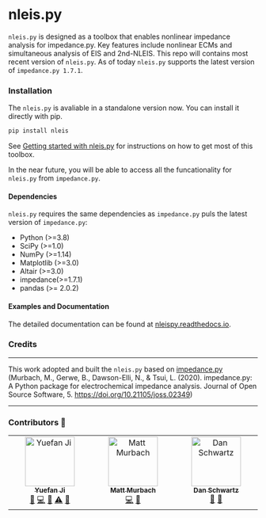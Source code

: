 # nleis.py

`nleis.py` is designed as a toolbox that enables nonlinear impedance analysis for impedance.py. Key features include nonlinear ECMs and simultaneous analysis of EIS and 2nd-NLEIS. This repo will contains most recent version of `nleis.py`. As of today `nleis.py` supports the latest version of `impedance.py 1.7.1`.

### Installation

The `nleis.py` is avaliable in a standalone version now. You can install it directly with pip.

```bash
pip install nleis
```

See [Getting started with nleis.py](https://nleispy.readthedocs.io/en/latest/getting-started.html) for instructions on how to get most of this toolbox.

In the near future, you will be able to access all the funcationality for `nleis.py` from `impedance.py`.

#### Dependencies

`nleis.py` requires the same dependencies as `impedance.py` puls the latest version of `impedance.py`:

-   Python (>=3.8)
-   SciPy (>=1.0)
-   NumPy (>=1.14)
-   Matplotlib (>=3.0)
-   Altair (>=3.0)
-   impedance(>=1.7.1)
-   pandas (>= 2.0.2)


#### Examples and Documentation

The detailed documentation can be found at [nleispy.readthedocs.io](https://nleispy.readthedocs.io/en/latest).


### Credits
----------------------------------------------------------------

This work adopted and built the `nleis.py` based on [impedance.py](https://github.com/ECSHackWeek/impedance.py) (Murbach, M., Gerwe, B., Dawson-Elli, N., & Tsui, L. (2020). impedance.py: A Python package for electrochemical impedance analysis. Journal of Open Source Software, 5. https://doi.org/10.21105/joss.02349)

----------------------------------------------------------------
### Contributors :battery:

<!-- ALL-CONTRIBUTORS-LIST:START - Do not remove or modify this section -->
<!-- prettier-ignore-start -->
<!-- markdownlint-disable -->
<table>
  <tbody>
    <tr>
      <td align="center" valign="top" width="14.28%"><a href="https://github.com/yuefan98"><img src="https://avatars.githubusercontent.com/u/97193085?v=4?s=100" width="100px;" alt="Yuefan Ji"/><br /><sub><b>Yuefan Ji</b></sub></a><br /><a href="#design-yuefan98" title="Design">🎨</a> <a href="https://github.com/yuefan98/nleis.py/commits?author=yuefan98" title="Code">💻</a> <a href="https://github.com/yuefan98/nleis.py/commits?author=yuefan98" title="Documentation">📖</a> <a href="https://github.com/yuefan98/nleis.py/commits?author=yuefan98" title="Tests">⚠️</a> <a href="https://github.com/yuefan98/nleis.py/pulls?q=is%3Apr+reviewed-by%3Ayuefan98" title="Reviewed Pull Requests">👀</a></td>
      <td align="center" valign="top" width="14.28%"><a href="http://mattmurbach.com"><img src="https://avatars.githubusercontent.com/u/9369020?v=4?s=100" width="100px;" alt="Matt Murbach"/><br /><sub><b>Matt Murbach</b></sub></a><br /><a href="https://github.com/yuefan98/nleis.py/commits?author=mdmurbach" title="Code">💻</a> <a href="https://github.com/yuefan98/nleis.py/pulls?q=is%3Apr+reviewed-by%3Amdmurbach" title="Reviewed Pull Requests">👀</a></td>
      <td align="center" valign="top" width="14.28%"><a href="https://github.com/dt-schwartz"><img src="https://avatars.githubusercontent.com/u/32350188?v=4?s=100" width="100px;" alt="Dan Schwartz"/><br /><sub><b>Dan Schwartz</b></sub></a><br /><a href="https://github.com/yuefan98/nleis.py/commits?author=dt-schwartz" title="Documentation">📖</a> <a href="https://github.com/yuefan98/nleis.py/pulls?q=is%3Apr+reviewed-by%3Adt-schwartz" title="Reviewed Pull Requests">👀</a></td>
    </tr>
  </tbody>
</table>

<!-- markdownlint-restore -->
<!-- prettier-ignore-end -->

<!-- ALL-CONTRIBUTORS-LIST:END -->